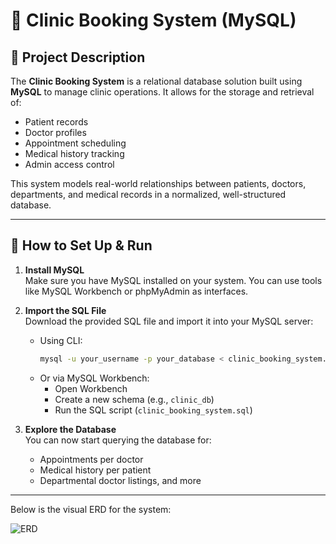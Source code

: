 # 🏥 Clinic Booking System (MySQL)

## 📖 Project Description

The **Clinic Booking System** is a relational database solution built using **MySQL** to manage clinic operations. It allows for the storage and retrieval of:
- Patient records
- Doctor profiles
- Appointment scheduling
- Medical history tracking
- Admin access control

This system models real-world relationships between patients, doctors, departments, and medical records in a normalized, well-structured database.

---

## 🚀 How to Set Up & Run

1. **Install MySQL**  
   Make sure you have MySQL installed on your system. You can use tools like MySQL Workbench or phpMyAdmin as interfaces.

2. **Import the SQL File**  
   Download the provided SQL file and import it into your MySQL server:

   - Using CLI:
     ```bash
     mysql -u your_username -p your_database < clinic_booking_system.sql
     ```
   - Or via MySQL Workbench:
     - Open Workbench
     - Create a new schema (e.g., `clinic_db`)
     - Run the SQL script (`clinic_booking_system.sql`)

3. **Explore the Database**  
   You can now start querying the database for:
   - Appointments per doctor
   - Medical history per patient
   - Departmental doctor listings, and more

---

Below is the visual ERD for the system:

![ERD](https://lucid.app/lucidchart/4c48e105-81c5-4730-90a4-2f95cc8cfa65/edit?view_items=2mDfatVtxcF4&invitationId=inv_258a220a-e01f-47c4-a09b-5d391092f704)



